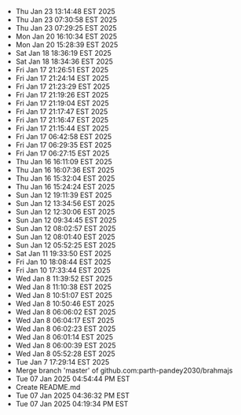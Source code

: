 - Thu Jan 23 13:14:48 EST 2025
- Thu Jan 23 07:30:58 EST 2025
- Thu Jan 23 07:29:25 EST 2025
- Mon Jan 20 16:10:34 EST 2025
- Mon Jan 20 15:28:39 EST 2025
- Sat Jan 18 18:36:19 EST 2025
- Sat Jan 18 18:34:36 EST 2025
- Fri Jan 17 21:26:51 EST 2025
- Fri Jan 17 21:24:14 EST 2025
- Fri Jan 17 21:23:29 EST 2025
- Fri Jan 17 21:19:26 EST 2025
- Fri Jan 17 21:19:04 EST 2025
- Fri Jan 17 21:17:47 EST 2025
- Fri Jan 17 21:16:47 EST 2025
- Fri Jan 17 21:15:44 EST 2025
- Fri Jan 17 06:42:58 EST 2025
- Fri Jan 17 06:29:35 EST 2025
- Fri Jan 17 06:27:15 EST 2025
- Thu Jan 16 16:11:09 EST 2025
- Thu Jan 16 16:07:36 EST 2025
- Thu Jan 16 15:32:04 EST 2025
- Thu Jan 16 15:24:24 EST 2025
- Sun Jan 12 19:11:39 EST 2025
- Sun Jan 12 13:34:56 EST 2025
- Sun Jan 12 12:30:06 EST 2025
- Sun Jan 12 09:34:45 EST 2025
- Sun Jan 12 08:02:57 EST 2025
- Sun Jan 12 08:01:40 EST 2025
- Sun Jan 12 05:52:25 EST 2025
- Sat Jan 11 19:33:50 EST 2025
- Fri Jan 10 18:08:44 EST 2025
- Fri Jan 10 17:33:44 EST 2025
- Wed Jan  8 11:39:52 EST 2025
- Wed Jan  8 11:10:38 EST 2025
- Wed Jan  8 10:51:07 EST 2025
- Wed Jan  8 10:50:46 EST 2025
- Wed Jan  8 06:06:02 EST 2025
- Wed Jan  8 06:04:17 EST 2025
- Wed Jan  8 06:02:23 EST 2025
- Wed Jan  8 06:01:14 EST 2025
- Wed Jan  8 06:00:39 EST 2025
- Wed Jan  8 05:52:28 EST 2025
- Tue Jan  7 17:29:14 EST 2025
- Merge branch 'master' of github.com:parth-pandey2030/brahmajs
- Tue 07 Jan 2025 04:54:44 PM EST
- Create README.md
- Tue 07 Jan 2025 04:36:32 PM EST
- Tue 07 Jan 2025 04:19:34 PM EST
